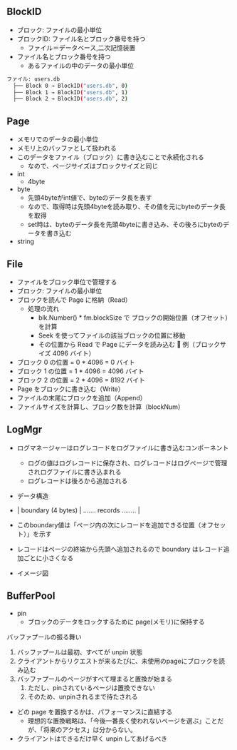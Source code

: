 ## BlockID

- ブロック: ファイルの最小単位
- ブロックID: ファイル名とブロック番号を持つ
  - ファイル＝データベース,二次記憶装置
- ファイル名とブロック番号を持つ
  - あるファイルの中のデータの最小単位

```sh
ファイル: users.db
  ├── Block 0 → BlockID("users.db", 0)
  ├── Block 1 → BlockID("users.db", 1)
  ├── Block 2 → BlockID("users.db", 2)
```

## Page

- メモリでのデータの最小単位
- メモリ上のバッファとして扱われる
- このデータをファイル（ブロック）に書き込むことで永続化される
  - なので、ページサイズはブロックサイズと同じ
- int
  - 4byte
- byte
  - 先頭4byteがint値で、byteのデータ長を表す
  - なので、取得時は先頭4byteを読み取り、その値を元にbyteのデータ長を取得
  - set時は、byteのデータ長を先頭4byteに書き込み、その後ろにbyteのデータを書き込む
- string

## File

- ファイルをブロック単位で管理する
- ブロック: ファイルの最小単位
- ブロックを読んで Page に格納（Read）
  - 処理の流れ
    - blk.Number() * fm.blockSize で ブロックの開始位置（オフセット）を計算
    - Seek を使ってファイルの該当ブロックの位置に移動
    - その位置から Read で Page にデータを読み込む
📌 例（ブロックサイズ 4096 バイト）
- ブロック 0 の位置 = 0 * 4096 = 0 バイト
- ブロック 1 の位置 = 1 * 4096 = 4096 バイト
- ブロック 2 の位置 = 2 * 4096 = 8192 バイト
- Page をブロックに書き込む（Write）
- ファイルの末尾にブロックを追加（Append）
- ファイルサイズを計算し、ブロック数を計算（blockNum）

## LogMgr

- ログマネージャーはログレコードをログファイルに書き込むコンポーネント
  - ログの値はログレコードに保存され、ログレコードはログページで管理されログファイルに書き込まれる
  - ログレコードは後ろから追加される

- データ構造
- | boundary (4 bytes) | ....... records ........ |
- このboundary値は「ページ内の次にレコードを追加できる位置（オフセット）」を示す
- レコードはページの終端から先頭へ追加されるので boundary はレコード追加ごとに小さくなる
- イメージ図

## BufferPool

- pin
  - ブロックのデータをロックするために page(メモリ)に保持する

バッファプールの振る舞い

1. バッファプールは最初、すべてが unpin 状態
2. クライアントからリクエストが来るたびに、未使用のpageにブロックを読み込む
3. バッファプールのページがすべて埋まると置換が始まる
   1. ただし、pinされているページは置換できない
   2. そのため、unpinされるまで待たされる

- どの page を置換するかは、パフォーマンスに直結する
  - 理想的な置換戦略は、「今後一番長く使われないページを選ぶ」ことだが、「将来のアクセス」は分からない。
- クライアントはできるだけ早く unpin してあげるべき
